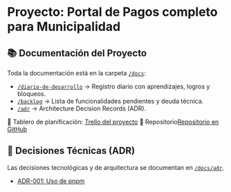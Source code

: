 # Proyecto: Portal de Pagos completo para Municipalidad

## 📚 Documentación del Proyecto

Toda la documentación está en la carpeta [`/docs`](./docs):

- [`/diario-de-desarrollo`](./docs/diario-de-desarrollo) → Registro diario con aprendizajes, logros y bloqueos.
- [`/backlog`](./docs/backlog) → Lista de funcionalidades pendientes y deuda técnica.
- [`/adr`](./docs/adr) → Architecture Decision Records (ADR).

🔗 Tablero de planificación: [Trello del proyecto](https://trello.com/b/jRjXfJA1/portal-municipal-de-pagos)
🐙 Repositorio[Repositorio en GitHub](https://github.com/YoElDante/conexion-azure-sql)

## 📌 Decisiones Técnicas (ADR)

Las decisiones tecnológicas y de arquitectura se documentan en [`/docs/adr`](./docs/adr).

- [ADR-001: Uso de pnpm](./docs/adr/ADR-001-uso-de-pnpm.md)
